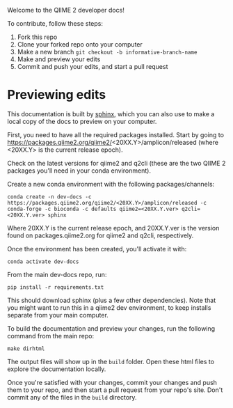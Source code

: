 Welcome to the QIIME 2 developer docs!

To contribute, follow these steps:

1. Fork this repo
2. Clone your forked repo onto your computer
3. Make a new branch
   `git checkout -b informative-branch-name`
4. Make and preview your edits
5. Commit and push your edits, and start a pull request

# Previewing edits

This documentation is built by [sphinx](http://www.sphinx-doc.org/en/master/), which you can also use to make a local copy of the docs to preview on your computer.

First, you need to have all the required packages installed. Start by going to https://packages.qiime2.org/qiime2/<20XX.Y>/amplicon/released (where <20XX.Y> is the current release epoch).

Check on the latest versions for qiime2 and q2cli (these are the two QIIME 2 packages you'll need in your conda environment).

Create a new conda environment with the following packages/channels:
```
conda create -n dev-docs -c https://packages.qiime2.org/qiime2/<20XX.Y>/amplicon/released -c conda-forge -c bioconda -c defaults qiime2=<20XX.Y.ver> q2cli=<20XX.Y.ver> sphinx
```

Where 20XX.Y is the current release epoch, and 20XX.Y.ver is the version found on packages.qiime2.org for qiime2 and q2cli, respectively.

Once the environment has been created, you'll activate it with:
```
conda activate dev-docs
```

From the main dev-docs repo, run:
```
pip install -r requirements.txt
```

This should download sphinx (plus a few other dependencies). Note that you might want to run this in a qiime2 dev environment, to keep installs separate from your main computer.

To build the documentation and preview your changes, run the following command from the main repo:
```
make dirhtml
```

The output files will show up in the `build` folder. Open these html files to explore the documentation locally.

Once you're satisfied with your changes, commit your changes and push them to your repo, and then start a pull request from your repo's site. Don't commit any of the files in the `build` directory.
